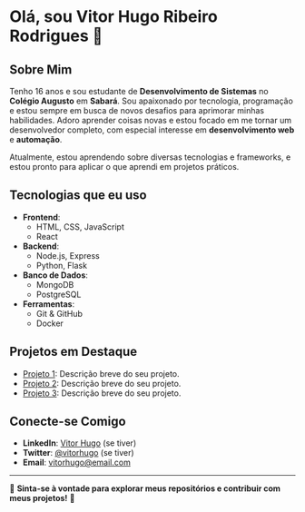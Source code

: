 # Olá, sou Vitor Hugo Ribeiro Rodrigues 👋

## Sobre Mim

Tenho 16 anos e sou estudante de **Desenvolvimento de Sistemas** no **Colégio Augusto** em **Sabará**. Sou apaixonado por tecnologia, programação e estou sempre em busca de novos desafios para aprimorar minhas habilidades. Adoro aprender coisas novas e estou focado em me tornar um desenvolvedor completo, com especial interesse em **desenvolvimento web** e **automação**.

Atualmente, estou aprendendo sobre diversas tecnologias e frameworks, e estou pronto para aplicar o que aprendi em projetos práticos.

## Tecnologias que eu uso

- **Frontend**:
  - HTML, CSS, JavaScript
  - React
- **Backend**:
  - Node.js, Express
  - Python, Flask
- **Banco de Dados**:
  - MongoDB
  - PostgreSQL
- **Ferramentas**:
  - Git & GitHub
  - Docker

## Projetos em Destaque

- [Projeto 1](link-do-projeto-1): Descrição breve do seu projeto.
- [Projeto 2](link-do-projeto-2): Descrição breve do seu projeto.
- [Projeto 3](link-do-projeto-3): Descrição breve do seu projeto.

## Conecte-se Comigo

- **LinkedIn**: [Vitor Hugo](https://www.linkedin.com/in/vitor-hugo-ribeiro-rodrigues) (se tiver)
- **Twitter**: [@vitorhugo](https://twitter.com/usuario) (se tiver)
- **Email**: vitorhugo@email.com

---

🎉 **Sinta-se à vontade para explorar meus repositórios e contribuir com meus projetos!** 🚀

